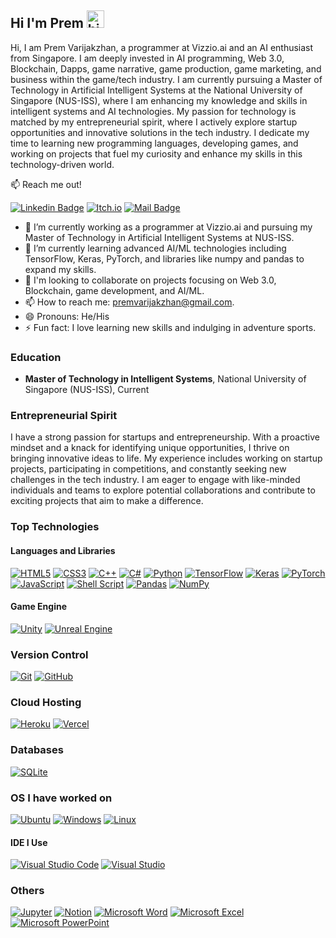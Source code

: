 ## Hi I'm Prem <img src="https://user-images.githubusercontent.com/1303154/88677602-1635ba80-d120-11ea-84d8-d263ba5fc3c0.gif" width="28px" alt="hi">

Hi, I am Prem Varijakzhan, a programmer at Vizzio.ai and an AI enthusiast from Singapore. I am deeply invested in  AI programming, Web 3.0, Blockchain, Dapps, game narrative, game production, game marketing, and business within the game/tech industry. I am currently pursuing a Master of Technology in Artificial Intelligent Systems at the National University of Singapore (NUS-ISS), where I am enhancing my knowledge and skills in intelligent systems and AI technologies. My passion for technology is matched by my entrepreneurial spirit, where I actively explore startup opportunities and innovative solutions in the tech industry. I dedicate my time to learning new programming languages, developing games, and working on projects that fuel my curiosity and enhance my skills in this technology-driven world.

:mailbox: Reach me out!

[![Linkedin Badge](https://img.shields.io/badge/-Prem-0e76a8?style=flat&labelColor=0e76a8&logo=linkedin&logoColor=white)](https://www.linkedin.com/in/premvarijakzhan/)
[![Itch.io](https://img.shields.io/badge/Prem-%23FF0B34.svg?style=flat&logo=Itch.io&logoColor=white)](https://premvarijakzhan.itch.io/) [![Mail Badge](https://img.shields.io/badge/-premvarijakzhan-c0392b?style=flat&labelColor=c0392b&logo=gmail&logoColor=white)](mailto:premvarijakzhan@gmail.com)

- 🔭 I’m currently working as a programmer at Vizzio.ai and pursuing my Master of Technology in Artificial Intelligent Systems at NUS-ISS.
- 🌱 I’m currently learning advanced AI/ML technologies including TensorFlow, Keras, PyTorch, and libraries like numpy and pandas to expand my skills.
- 👯 I'm looking to collaborate on projects focusing on Web 3.0, Blockchain, game development, and AI/ML.
- 📫 How to reach me: premvarijakzhan@gmail.com.
- 😄 Pronouns: He/His
- ⚡ Fun fact: I love learning new skills and indulging in adventure sports.

### Education

- **Master of Technology in Intelligent Systems**, National University of Singapore (NUS-ISS), Current

### Entrepreneurial Spirit

I have a strong passion for startups and entrepreneurship. With a proactive mindset and a knack for identifying unique opportunities, I thrive on bringing innovative ideas to life. My experience includes working on startup projects, participating in competitions, and constantly seeking new challenges in the tech industry. I am eager to engage with like-minded individuals and teams to explore potential collaborations and contribute to exciting projects that aim to make a difference.

### Top Technologies
#### Languages and Libraries

[![HTML5](https://img.shields.io/badge/html5-%23E34F26.svg?style=for-the-badge&logo=html5&logoColor=white)](#) [![CSS3](https://img.shields.io/badge/css3-%231572B6.svg?style=for-the-badge&logo=css3&logoColor=white)](#) [![C++](https://img.shields.io/badge/c++-%2300599C.svg?style=for-the-badge&logo=c%2B%2B&logoColor=white)](#) [![C#](https://img.shields.io/badge/c%23-%23239120.svg?style=for-the-badge&logo=c-sharp&logoColor=white)](#) [![Python](https://img.shields.io/badge/python-%2314354C.svg?style=for-the-badge&logo=python&logoColor=white)](#) [![TensorFlow](https://img.shields.io/badge/TensorFlow-%23FF6F00.svg?style=for-the-badge&logo=TensorFlow&logoColor=white)](#) [![Keras](https://img.shields.io/badge/Keras-%23D00000.svg?style=for-the-badge&logo=Keras&logoColor=white)](#) [![PyTorch](https://img.shields.io/badge/PyTorch-%23EE4C2C.svg?style=for-the-badge&logo=PyTorch&logoColor=white)](#) [![JavaScript](https://img.shields.io/badge/javascript-%23323330.svg?style=for-the-badge&logo=javascript&logoColor=%23F7DF1E)](#)  [![Shell Script](https://img.shields.io/badge/shell_script-%23121011.svg?style=for-the-badge&logo=gnu-bash&logoColor=white)](#)  [![Pandas](https://img.shields.io/badge/pandas-%23150458.svg?style=for-the-badge&logo=pandas&logoColor=white)](#)  [![NumPy](https://img.shields.io/badge/numpy-%23013243.svg?style=for-the-badge&logo=numpy&logoColor=white)](#) 


#### Game Engine

[![Unity](https://img.shields.io/badge/unity-%23000000.svg?style=for-the-badge&logo=unity&logoColor=white)](#)
[![Unreal Engine](https://img.shields.io/badge/unrealengine-%23313131.svg?style=for-the-badge&logo=unrealengine&logoColor=white)](#)

### Version Control
[![Git](https://img.shields.io/badge/git-%23F05033.svg?style=for-the-badge&logo=git&logoColor=white)](#)
[![GitHub](https://img.shields.io/badge/github-%23121011.svg?style=for-the-badge&logo=github&logoColor=white)](#)

### Cloud Hosting
[![Heroku](https://img.shields.io/badge/heroku-%23430098.svg?style=for-the-badge&logo=heroku&logoColor=white)](#)
[![Vercel](https://img.shields.io/badge/vercel-%23000000.svg?style=for-the-badge&logo=vercel&logoColor=white)](#)

### Databases
[![SQLite](https://img.shields.io/badge/sqlite-%2307405e.svg?style=for-the-badge&logo=sqlite&logoColor=white)](#)

### OS I have worked on
[![Ubuntu](https://img.shields.io/badge/Ubuntu-E95420?style=for-the-badge&logo=ubuntu&logoColor=white)](#)
[![Windows](https://img.shields.io/badge/Windows-0078D6?style=for-the-badge&logo=windows&logoColor=white)](#)
[![Linux](https://img.shields.io/badge/Linux-FCC624?style=for-the-badge&logo=linux&logoColor=black)](#)


#### IDE I Use

[![Visual Studio Code](https://img.shields.io/badge/VisualStudioCode-0078d7.svg?style=for-the-badge&logo=visual-studio-code&logoColor=white)](#)
[![Visual Studio](https://img.shields.io/badge/VisualStudio-5C2D91.svg?style=for-the-badge&logo=visual-studio&logoColor=white)](#)

### Others

[![Jupyter](https://img.shields.io/badge/Jupyter-%23F37626.svg?style=for-the-badge&logo=Jupyter&logoColor=white)](#)
[![Notion](https://img.shields.io/badge/Notion-%23000000.svg?style=for-the-badge&logo=notion&logoColor=white)](#)
[![Microsoft Word](https://img.shields.io/badge/Microsoft_Word-2B579A?style=for-the-badge&logo=microsoft-word&logoColor=white)](#)
[![Microsoft Excel](https://img.shields.io/badge/Microsoft_Excel-217346?style=for-the-badge&logo=microsoft-excel&logoColor=white)](#)
[![Microsoft PowerPoint](https://img.shields.io/badge/Microsoft_PowerPoint-B7472A?style=for-the-badge&logo=microsoft-powerpoint&logoColor=white)](#)

